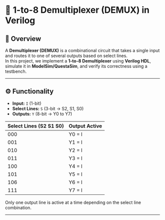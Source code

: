 # 🧠 1-to-8 Demultiplexer (DEMUX) in Verilog

## 📘 Overview
A **Demultiplexer (DEMUX)** is a combinational circuit that takes a single input and routes it to one of several outputs based on select lines.  
In this project, we implement a **1-to-8 Demultiplexer** using **Verilog HDL**, simulate it in **ModelSim/QuestaSim**, and verify its correctness using a testbench.

---

## ⚙️ Functionality
- **Input:** `I` (1-bit)
- **Select Lines:** `S` (3-bit → S2, S1, S0)
- **Outputs:** `Y` (8-bit → Y0 to Y7)

| Select Lines (S2 S1 S0) | Output Active |
|--------------------------|----------------|
| 000 | Y0 = I |
| 001 | Y1 = I |
| 010 | Y2 = I |
| 011 | Y3 = I |
| 100 | Y4 = I |
| 101 | Y5 = I |
| 106 | Y6 = I |
| 111 | Y7 = I |

Only one output line is active at a time depending on the select line combination.

---


